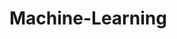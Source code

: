 # Machine-Learning
         
  
                 
                      
                                 
               
   
   
